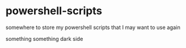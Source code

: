 # powershell-scripts
somewhere to store my powershell scripts that I may want to use again

something something dark side
